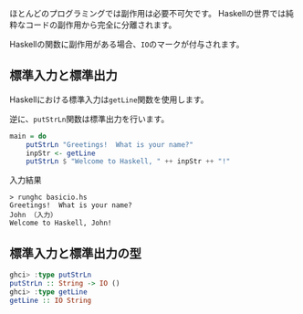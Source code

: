 


ほとんどのプログラミングでは副作用は必要不可欠です。
Haskellの世界では純粋なコードの副作用から完全に分離されます。

Haskellの関数に副作用がある場合、`IO`のマークが付与されます。


## 標準入力と標準出力

Haskellにおける標準入力は`getLine`関数を使用します。

逆に、`putStrLn`関数は標準出力を行います。

```hs
main = do
    putStrLn "Greetings!  What is your name?"
    inpStr <- getLine
    putStrLn $ "Welcome to Haskell, " ++ inpStr ++ "!"
```

入力結果

``` 
> runghc basicio.hs
Greetings!  What is your name?
John （入力）
Welcome to Haskell, John!
```

## 標準入力と標準出力の型




```hs
ghci> :type putStrLn
putStrLn :: String -> IO ()
ghci> :type getLine
getLine :: IO String
```











